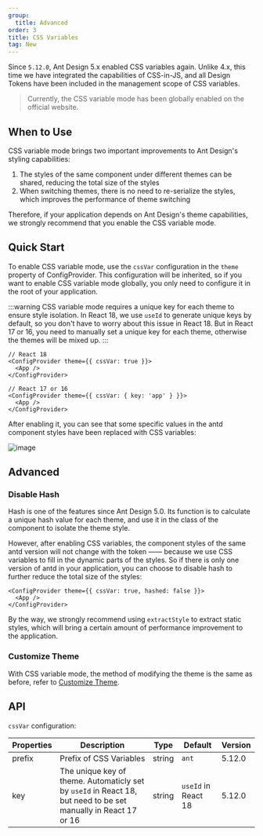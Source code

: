 ```yaml
---
group:
  title: Advanced
order: 3
title: CSS Variables
tag: New
---
```


Since `5.12.0`, Ant Design 5.x enabled CSS variables again. Unlike 4.x, this time we have integrated the capabilities of CSS-in-JS, and all Design Tokens have been included in the management scope of CSS variables.

> Currently, the CSS variable mode has been globally enabled on the official website.

## When to Use

CSS variable mode brings two important improvements to Ant Design's styling capabilities:

1. The styles of the same component under different themes can be shared, reducing the total size of the styles
2. When switching themes, there is no need to re-serialize the styles, which improves the performance of theme switching

Therefore, if your application depends on Ant Design's theme capabilities, we strongly recommend that you enable the CSS variable mode.

## Quick Start

To enable CSS variable mode, use the `cssVar` configuration in the `theme` property of ConfigProvider. This configuration will be inherited, so if you want to enable CSS variable mode globally, you only need to configure it in the root of your application.

<!-- prettier-ignore -->
:::warning
CSS variable mode requires a unique key for each theme to ensure style isolation. 
In React 18, we use `useId` to generate unique keys by default, so you don't have to worry about this issue in React 18.
But in React 17 or 16, you need to manually set a unique key for each theme, otherwise the themes will be mixed up.
:::

```tsx
// React 18
<ConfigProvider theme={{ cssVar: true }}>
  <App />
</ConfigProvider>

// React 17 or 16
<ConfigProvider theme={{ cssVar: { key: 'app' } }}>
  <App />
</ConfigProvider>
```

After enabling it, you can see that some specific values in the antd component styles have been replaced with CSS variables:

![image](https://mdn.alipayobjects.com/huamei_7uahnr/afts/img/A*p5NrRJmUNHgAAAAAAAAAAAAADrJ8AQ/original)

## Advanced

### Disable Hash

Hash is one of the features since Ant Design 5.0. Its function is to calculate a unique hash value for each theme, and use it in the class of the component to isolate the theme style.

However, after enabling CSS variables, the component styles of the same antd version will not change with the token —— because we use CSS variables to fill in the dynamic parts of the styles. So if there is only one version of antd in your application, you can choose to disable hash to further reduce the total size of the styles:

```tsx
<ConfigProvider theme={{ cssVar: true, hashed: false }}>
  <App />
</ConfigProvider>
```

By the way, we strongly recommend using `extractStyle` to extract static styles, which will bring a certain amount of performance improvement to the application.

### Customize Theme

With CSS variable mode, the method of modifying the theme is the same as before, refer to [Customize Theme](/docs/react/customize-theme).

## API

`cssVar` configuration:

| Properties | Description | Type | Default | Version |
| --- | --- | --- | --- | --- |
| prefix | Prefix of CSS Variables | string | `ant` | 5.12.0 |
| key | The unique key of theme. Automaticly set by `useId` in React 18, but need to be set manually in React 17 or 16 | string | `useId` in React 18 | 5.12.0 |
